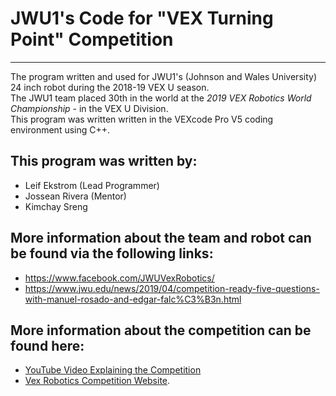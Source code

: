 # JWU1's Code for "VEX Turning Point" Competition
---
The program written and used for JWU1's (Johnson and Wales University) 24 inch robot during the 2018-19 VEX U season. \
The JWU1 team placed 30th in the world at the *2019 VEX Robotics World Championship* - in the VEX U Division. \
This program was written written in the VEXcode Pro V5 coding environment using C++.

## This program was written by: 
  * Leif Ekstrom (Lead Programmer)
  * Jossean Rivera (Mentor)
  * Kimchay Sreng

## More information about the team and robot can be found via the following links:
* https://www.facebook.com/JWUVexRobotics/
* https://www.jwu.edu/news/2019/04/competition-ready-five-questions-with-manuel-rosado-and-edgar-falc%C3%B3n.html

## More information about the competition can be found here:
* [YouTube Video Explaining the Competition](https://www.youtube.com/watch?v=CDDGBcs0TFM)
* [Vex Robotics Competition Website](https://www.roboticseducation.org/vrc-history-2018-2019-turning-point/#:~:text=Game%20Description,field%20configured%20as%20seen%20above.&text=The%20object%20of%20the%20game,Parking%20Robots%20on%20the%20Platforms).
